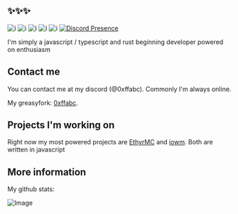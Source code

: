 ## ✨✨✨

![i](https://shields.io/badge/JavaScript-F7DF1E?logo=JavaScript&logoColor=000&style=flat-square) ![i](https://shields.io/badge/TypeScript-3178C6?logo=TypeScript&logoColor=FFF&style=flat-square) ![i](https://img.shields.io/badge/Vue.js-35495E?style=for-the-badge&logo=vuedotjs&logoColor=4FC08D) ![i](https://img.shields.io/badge/Express.js-404D59?style=for-the-badge) ![i](https://img.shields.io/badge/Rust-000000?style=for-the-badge&logo=rust&logoColor=white) [![Discord Presence](https://lanyard.cnrad.dev/api/1164521370466652180)](https://discord.com/users/1164521370466652180)

I'm simply a javascript / typescript and rust beginning developer powered on enthusiasm 

## Contact me

You can contact me at my discord (@0xffabc).
Commonly I'm always online.



My greasyfork: [0xffabc](https://greasyfork.org/ru/users/1185687-0xffabc).

## Projects I'm working on

Right now my most powered projects are [EthyrMC](https://github.com/0xffabc/EthyrMC) and [iowm](https://github.com/0xffabc/iowm).
Both are written in javascript 

## More information 

My github stats:

![Image](https://github-readme-stats.vercel.app/api?username=0xffabc&show_icons=true&theme=gruvbox)
